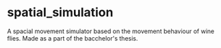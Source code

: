 # spatial_simulation
A spacial movement simulator based on the movement behaviour of wine flies. Made as a part of the bacchelor's thesis.
